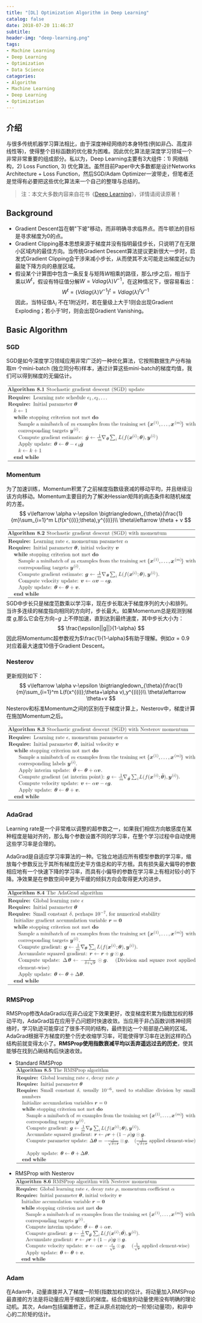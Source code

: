 ```yaml
---
title: "[DL] Optimization Algorithm in Deep Learning"
catalog: false
date: 2018-07-20 11:46:37
subtitle:
header-img: "deep-learning.png"
tags:
- Machine Learning
- Deep Learning
- Optimization
- Data Science
catagories:
- Algorithm
- Machine Learning
- Deep Learning
- Optimization
---
```

## 介绍
与很多传统机器学习算法相比，由于深度神经网络的本身特性(例如非凸、高度非线性等)，使得整个目标函数的优化极为困难。因此优化算法是深度学习领域一个非常非常重要的组成部分。私以为，Deep Learning主要有3大组件：1) 网络结构，2) Loss Function, 3) 优化算法。虽然目前Paper中大多数都是设计Networks Architecture + Loss Function，然后SGD/Adam Optimizer一波带走，但笔者还是觉得有必要把这些优化算法来一个自己的整理与总结的。

> 注：本文大多数内容来自花书《[Deep Learning](https://www.deeplearningbook.org/)》，详情请阅读原著！

## Background
* Gradient Descent旨在朝"下坡"移动，而非明确寻求临界点。而牛顿法的目标是寻求梯度为0的点。
* Gradient Clipping基本思想来源于梯度并没有指明最佳步长，只说明了在无限小区域内的最佳方向。当传统Gradient Descent算法提议更新很大一步时，启发式Gradient Clipping会干涉来减小步长，从而使其不太可能走出梯度近似为最陡下降方向的悬崖区域。
* 假设某个计算图中包含一条反复与矩阵$W$相乘的路径，那么$t$步之后，相当于乘以$W^t$，假设有特征值分解$W=V diag(\lambda)V^{-1}$，在这种情况下，很容易看出：
$$
W^t=(V diag(\lambda)V^{-1})^{t}=V diag(\lambda)^tV^{-1}
$$
因此，当特征值$\lambda_i$ 不在$1$附近时，若在量级上大于1则会出现Gradient Exploding；若小于$1$时，则会出现Gradient Vanishing。

## Basic Algorithm
### SGD
SGD是如今深度学习领域应用非常广泛的一种优化算法，它按照数据生产分布抽取$m$ 个mini-batch (独立同分布)样本，通过计算这些mini-batch的梯度均值，我们可以得到梯度的无偏估计。

![SGD](./dl-optimization/sgd.jpg)

### Momentum
为了加速训练，Momentum积累了之前梯度指数级衰减的移动平均，并且继续沿该方向移动。Momentum主要目的为了解决Hessian矩阵的病态条件和随机梯度的方差。
$$
v\leftarrow \alpha v-\epsilon \bigtriangledown_{\theta}(\frac{1}{m}\sum_{i=1}^m L(f(x^{(i)};\theta),y^{(i)})\\
\theta\leftarrow \theta + v
$$

![Momentum](./dl-optimization/momentum.jpg)
SGD中步长只是梯度范数乘以学习率，现在步长取决于梯度序列的大小和排列。当许多连续的梯度指向相同的方向时，步长最大。如果Momentum总是观测到梯度 $g$,那么它会在方向$-g$ 上不停加速，直到达到最终速度，其中步长大小为：
$$
\frac{\epsilon||g||}{1-\alpha}
$$
因此将Momentumc超参数视为$\frac{1}{1-\alpha}$有助于理解。例如$\alpha=0.9$ 对应着最大速度10倍于Gradient Descent。

### Nesterov
更新规则如下：
$$
v\leftarrow \alpha v-\epsilon \bigtriangledown_{\theta}(\frac{1}{m}\sum_{i=1}^m L(f(x^{(i)};\theta+\alpha v),y^{(i)})\\
\theta\leftarrow \theta+v
$$
Nesterov和标准Momentum之间的区别在于梯度计算上，Nesterov中，梯度计算在施加Momentum之后。

![Nesterov](./dl-optimization/nesterov.jpg)

### AdaGrad
Learning rate是一个非常难以调整的超参数之一，如果我们相信方向敏感度在某种程度是轴对齐的，那么每个参数设置不同的学习率，在整个学习过程中自动使用这些学习率是合理的。

AdaGrad是自适应学习率算法的一种。它独立地适应所有模型参数的学习率，缩放每个参数反比于其所有梯度历史平方值总和的平方根。具有损失最大偏导的参数相应地有一个快速下降的学习率，而具有小偏导的参数在学习率上有相对较小的下降。净效果是在参数空间中更为平缓的倾斜方向会取得更大的进步。

![AdaGrad](./dl-optimization/adagrad.jpg)

### RMSProp
RMSProp修改AdaGrad以在非凸设定下效果更好，改变梯度积累为指数加权的移动平均，AdaGrad旨在应用于凸问题时快速收敛。当应用于非凸函数训练神经网络时，学习轨迹可能穿过了很多不同的结构，最终到达一个局部是凸碗的区域。AdaGrad根据平方梯度的整个历史收缩学习率，可能使得学习率在达到这样的凸结构前就变得太小了。__RMSProp使用指数衰减平均以丢弃遥远过去的历史__，使其能够在找到凸碗结构后快速收敛。

* Standard RMSProp
![RMSProp](./dl-optimization/rmsprop.jpg)

* RMSProp with Nesterov
![RMSProp with Nesterov](./dl-optimization/rmsprop_with_nesterov.jpg)

### Adam
在Adam中，动量直接并入了梯度一阶矩(指数加权)的估计。将动量加入RMSProp最直接的方法是将动量应用于缩放后的梯度。结合缩放的动量使用没有明确的理论动机。其次，Adam包括偏置修正，修正从原点初始化的一阶矩(动量项)，和非中心的二阶矩的估计。